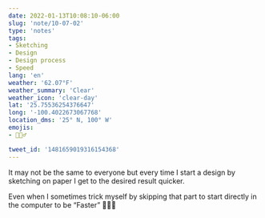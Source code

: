 ```yaml
---
date: 2022-01-13T10:08:10-06:00
slug: 'note/10-07-02'
type: 'notes'
tags:
- Sketching
- Design
- Design process
- Speed
lang: 'en'
weather: '62.07°F'
weather_summary: 'Clear'
weather_icon: 'clear-day'
lat: '25.75536254376647'
long: '-100.4022673067768'
location_dms: '25° N, 100° W'
emojis:
- 🤦🏻‍♂️

tweet_id: '1481659019316154368'
---
```

It may not be the same to everyone but every time I start a design by sketching on paper I get to the desired result quicker. 

Even when I sometimes trick myself by skipping that part to start directly in the computer to be “Faster” 🤦🏻‍♂️